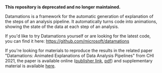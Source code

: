 **This repository is deprecated and no longer maintained.**

Datamations is a framework for the automatic generation of explanation of the steps of an analysis pipeline. It automatically turns code into animations, showing the state of the data at each step of an analysis.

If you'd like to try Datamations yourself or are looking for the latest code, you can find it here: https://github.com/microsoft/datamations

If you're looking for materials to reproduce the results in the related paper 
"Datamations: Animated Explanations of Data Analysis Pipelines" from CHI 2021, the paper is available online ([publisher link](https://doi.org/10.1145/3411764.3445063), [pdf](http://jakehofman.com/pdfs/datamations.pdf)) and supplementary material is available [here](https://osf.io/85njc/).

